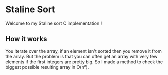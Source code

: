 # Staline Sort

Welcome to my Staline sort C implementation !

## How it works

You iterate over the array, if an element isn't sorted then you remove it from the array.
But the problem is that you can often get an array with very few elements if the first integers are pretty big.
So I made a method to check the biggest possible resulting array in O(n²).
